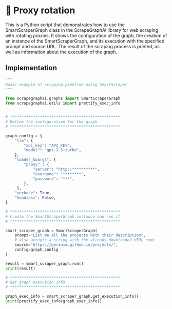 # 🦭 Proxy rotation
This is a Python script that demonstrates how to use the SmartScraperGraph class in the ScrapeGraphAI library for web scraping with rotating proxies. It shows the configuration of the graph, the creation of an instance of the SmartScraperGraph, and its execution with the specified prompt and source URL. The result of the scraping process is printed, as well as information about the execution of the graph.

## Implementation
```python
""" 
Basic example of scraping pipeline using SmartScraper
"""

from scrapegraphai.graphs import SmartScraperGraph
from scrapegraphai.utils import prettify_exec_info


# ************************************************
# Define the configuration for the graph
# ************************************************

graph_config = {
    "llm": {
        "api_key": "API_KEY",
        "model": "gpt-3.5-turbo",
    },
    "loader_kwargs": {
        "proxy" : {
            "server": "http:/**********",
            "username": "********",
            "password": "***",
        },
     },
    "verbose": True,
    "headless": False,
}

# ************************************************
# Create the SmartScraperGraph instance and run it
# ************************************************

smart_scraper_graph = SmartScraperGraph(
    prompt="List me all the projects with their description",
    # also accepts a string with the already downloaded HTML code
    source="https://perinim.github.io/projects/",
    config=graph_config
)

result = smart_scraper_graph.run()
print(result)

# ************************************************
# Get graph execution info
# ************************************************

graph_exec_info = smart_scraper_graph.get_execution_info()
print(prettify_exec_info(graph_exec_info))
```